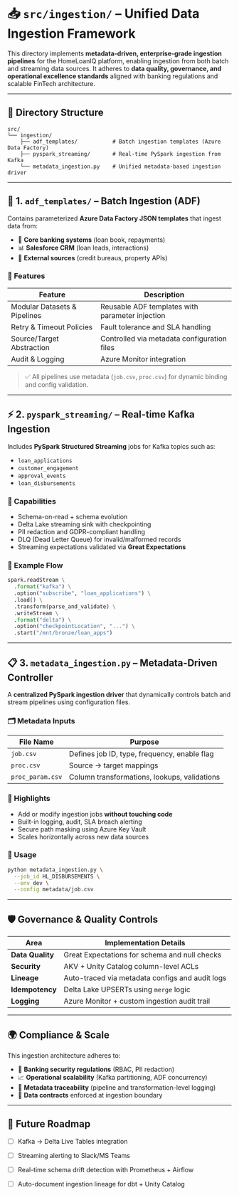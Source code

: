 # 📥 `src/ingestion/` – Unified Data Ingestion Framework

This directory implements **metadata-driven, enterprise-grade ingestion pipelines** for the HomeLoanIQ platform, enabling ingestion from both batch and streaming data sources. It adheres to **data quality, governance, and operational excellence standards** aligned with banking regulations and scalable FinTech architecture.

---

## 📁 Directory Structure

```plaintext
src/
└── ingestion/
    ├── adf_templates/           # Batch ingestion templates (Azure Data Factory)
    ├── pyspark_streaming/       # Real-time PySpark ingestion from Kafka
    └── metadata_ingestion.py    # Unified metadata-based ingestion driver
````

---

## 🔄 1. `adf_templates/` – Batch Ingestion (ADF)

Contains parameterized **Azure Data Factory JSON templates** that ingest data from:

* 📂 **Core banking systems** (loan book, repayments)
* 📊 **Salesforce CRM** (loan leads, interactions)
* 🧾 **External sources** (credit bureaus, property APIs)

### 🔧 Features

| Feature                      | Description                                     |
| ---------------------------- | ----------------------------------------------- |
| Modular Datasets & Pipelines | Reusable ADF templates with parameter injection |
| Retry & Timeout Policies     | Fault tolerance and SLA handling                |
| Source/Target Abstraction    | Controlled via metadata configuration files     |
| Audit & Logging              | Azure Monitor integration                       |

> ✅ All pipelines use metadata (`job.csv`, `proc.csv`) for dynamic binding and config validation.

---

## ⚡ 2. `pyspark_streaming/` – Real-time Kafka Ingestion

Includes **PySpark Structured Streaming** jobs for Kafka topics such as:

* `loan_applications`
* `customer_engagement`
* `approval_events`
* `loan_disbursements`

### 🔧 Capabilities

* Schema-on-read + schema evolution
* Delta Lake streaming sink with checkpointing
* PII redaction and GDPR-compliant handling
* DLQ (Dead Letter Queue) for invalid/malformed records
* Streaming expectations validated via **Great Expectations**

### 📌 Example Flow

```python
spark.readStream \
  .format("kafka") \
  .option("subscribe", "loan_applications") \
  .load() \
  .transform(parse_and_validate) \
  .writeStream \
  .format("delta") \
  .option("checkpointLocation", "...") \
  .start("/mnt/bronze/loan_apps")
```

---

## 📋 3. `metadata_ingestion.py` – Metadata-Driven Controller

A **centralized PySpark ingestion driver** that dynamically controls batch and stream pipelines using configuration files.

### 🗂️ Metadata Inputs

| File Name        | Purpose                                      |
| ---------------- | -------------------------------------------- |
| `job.csv`        | Defines job ID, type, frequency, enable flag |
| `proc.csv`       | Source → target mappings                     |
| `proc_param.csv` | Column transformations, lookups, validations |

### 🧠 Highlights

* Add or modify ingestion jobs **without touching code**
* Built-in logging, audit, SLA breach alerting
* Secure path masking using Azure Key Vault
* Scales horizontally across new data sources

### 🔁 Usage

```bash
python metadata_ingestion.py \
  --job_id HL_DISBURSEMENTS \
  --env dev \
  --config metadata/job.csv
```

---

## 🛡️ Governance & Quality Controls

| Area             | Implementation Details                          |
| ---------------- | ----------------------------------------------- |
| **Data Quality** | Great Expectations for schema and null checks   |
| **Security**     | AKV + Unity Catalog column-level ACLs           |
| **Lineage**      | Auto-traced via metadata configs and audit logs |
| **Idempotency**  | Delta Lake UPSERTs using `merge` logic          |
| **Logging**      | Azure Monitor + custom ingestion audit trail    |

---

## 🌍 Compliance & Scale

This ingestion architecture adheres to:

* 🔐 **Banking security regulations** (RBAC, PII redaction)
* 📈 **Operational scalability** (Kafka partitioning, ADF concurrency)
* 📑 **Metadata traceability** (pipeline and transformation-level logging)
* 🧪 **Data contracts** enforced at ingestion boundary

---

## 🔮 Future Roadmap

* [ ] Kafka → Delta Live Tables integration
* [ ] Streaming alerting to Slack/MS Teams
* [ ] Real-time schema drift detection with Prometheus + Airflow
* [ ] Auto-document ingestion lineage for dbt + Unity Catalog

